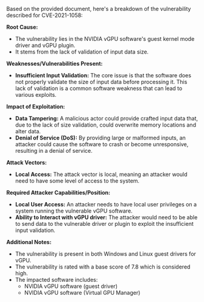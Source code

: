 Based on the provided document, here's a breakdown of the vulnerability described for CVE-2021-1058:

**Root Cause:**
- The vulnerability lies in the NVIDIA vGPU software's guest kernel mode driver and vGPU plugin.
- It stems from the lack of validation of input data size.

**Weaknesses/Vulnerabilities Present:**
- **Insufficient Input Validation:** The core issue is that the software does not properly validate the size of input data before processing it. This lack of validation is a common software weakness that can lead to various exploits.

**Impact of Exploitation:**
- **Data Tampering:** A malicious actor could provide crafted input data that, due to the lack of size validation, could overwrite memory locations and alter data.
- **Denial of Service (DoS):** By providing large or malformed inputs, an attacker could cause the software to crash or become unresponsive, resulting in a denial of service.

**Attack Vectors:**
- **Local Access:** The attack vector is local, meaning an attacker would need to have some level of access to the system.

**Required Attacker Capabilities/Position:**
- **Local User Access:** An attacker needs to have local user privileges on a system running the vulnerable vGPU software.
- **Ability to Interact with vGPU driver:** The attacker would need to be able to send data to the vulnerable driver or plugin to exploit the insufficient input validation.

**Additional Notes:**

- The vulnerability is present in both Windows and Linux guest drivers for vGPU.
- The vulnerability is rated with a base score of 7.8 which is considered high.
- The impacted software includes:
    - NVIDIA vGPU software (guest driver)
    - NVIDIA vGPU software (Virtual GPU Manager)